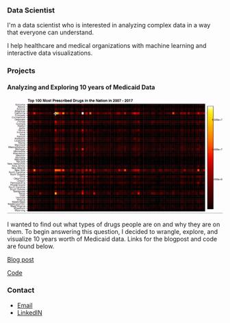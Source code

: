 ### Data Scientist

I'm a data scientist who is interested in analyzing complex data in a way that everyone can understand.

I help healthcare and medical organizations with machine learning and interactive data visualizations.

### Projects

#### Analyzing and Exploring 10 years of Medicaid Data

![](heatmap.gif)

I wanted to find out what types of drugs people are on and why they are on them. To begin answering this question, I decided to wrangle, explore, and visualize 10 years worth of Medicaid data. Links for the blogpost and code are found below.

[Blog post](https://medium.com/@dmitriy.kavyazin/what-drugs-are-people-on-56ce31b40a4f)

[Code](https://github.com/DimaKav/Data_storytelling_project/blob/master/DRUG_data.ipynb)

### Contact

- [Email](mailto:dkav@live.com)
- [LinkedIN](https://www.linkedin.com/in/dkavyazin/)
